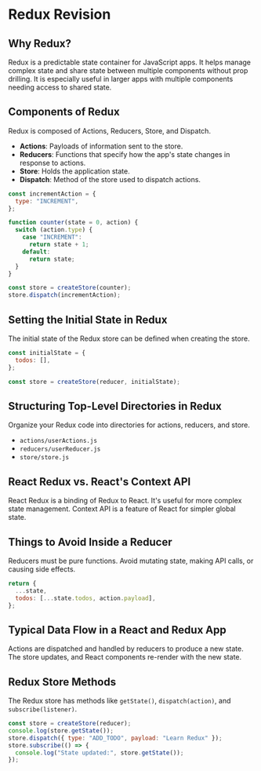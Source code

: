 # Redux Revision

## Why Redux?

Redux is a predictable state container for JavaScript apps. It helps manage complex state and share state between multiple components without prop drilling. It is especially useful in larger apps with multiple components needing access to shared state.

## Components of Redux

Redux is composed of Actions, Reducers, Store, and Dispatch.

- **Actions**: Payloads of information sent to the store.
- **Reducers**: Functions that specify how the app's state changes in response to actions.
- **Store**: Holds the application state.
- **Dispatch**: Method of the store used to dispatch actions.

```javascript
const incrementAction = {
  type: "INCREMENT",
};

function counter(state = 0, action) {
  switch (action.type) {
    case "INCREMENT":
      return state + 1;
    default:
      return state;
  }
}

const store = createStore(counter);
store.dispatch(incrementAction);
```

## Setting the Initial State in Redux

The initial state of the Redux store can be defined when creating the store.

```javascript
const initialState = {
  todos: [],
};

const store = createStore(reducer, initialState);
```

## Structuring Top-Level Directories in Redux

Organize your Redux code into directories for actions, reducers, and store.

- `actions/userActions.js`
- `reducers/userReducer.js`
- `store/store.js`

## React Redux vs. React's Context API

React Redux is a binding of Redux to React. It's useful for more complex state management. Context API is a feature of React for simpler global state.

## Things to Avoid Inside a Reducer

Reducers must be pure functions. Avoid mutating state, making API calls, or causing side effects.

```javascript
return {
  ...state,
  todos: [...state.todos, action.payload],
};
```

## Typical Data Flow in a React and Redux App

Actions are dispatched and handled by reducers to produce a new state. The store updates, and React components re-render with the new state.

## Redux Store Methods

The Redux store has methods like `getState()`, `dispatch(action)`, and `subscribe(listener)`.

```javascript
const store = createStore(reducer);
console.log(store.getState());
store.dispatch({ type: "ADD_TODO", payload: "Learn Redux" });
store.subscribe(() => {
  console.log("State updated:", store.getState());
});
```

